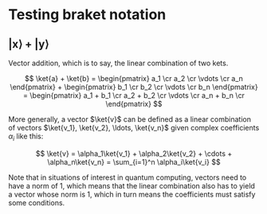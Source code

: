 # Testing braket notation

## |x⟩ + |y⟩

Vector addition, which is to say, the linear combination of two kets.

$$
\ket{a} + \ket{b} = \begin{pmatrix}
a_1 \cr
a_2 \cr
\vdots \cr
a_n
\end{pmatrix} + \begin{pmatrix}
b_1 \cr
b_2 \cr
\vdots \cr
b_n
\end{pmatrix} = \begin{pmatrix}
a_1 + b_1 \cr
a_2 + b_2 \cr
\vdots \cr
a_n + b_n \cr
\end{pmatrix}
$$

More generally, a vector $\ket{v}$ can be defined as a linear combination of vectors $\ket{v_1}, \ket{v_2}, \ldots, \ket{v_n}$ given complex coefficients $\alpha_i$ like this:

$$
\ket{v} = \alpha_1\ket{v_1} + \alpha_2\ket{v_2} + \cdots + \alpha_n\ket{v_n} = \sum_{i=1}^n \alpha_i\ket{v_i}
$$

Note that in situations of interest in quantum computing, vectors need to have a norm of 1, which means that the linear combination also has to yield a vector whose norm is 1, which in turn means the coefficients must satisfy some conditions.
